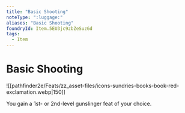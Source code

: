```yaml
---
title: "Basic Shooting"
noteType: ":luggage:"
aliases: "Basic Shooting"
foundryId: Item.5EU3jc9zbZeSuzGd
tags:
  - Item
---
```


# Basic Shooting
![[pathfinder2e/Feats/zz_asset-files/icons-sundries-books-book-red-exclamation.webp|150]]

You gain a 1st- or 2nd-level gunslinger feat of your choice.
